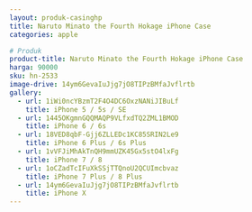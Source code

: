 ```yaml
---
layout: produk-casinghp
title: Naruto Minato the Fourth Hokage iPhone Case
categories: apple

# Produk
product-title: Naruto Minato the Fourth Hokage iPhone Case
harga: 90000
sku: hn-2533
image-drive: 14ym6GevaIuJjg7jO8TIPzBMfaJvflrtb
gallery:
  - url: 1iWi0ncYBzmT2F4O4DC6OxzNANiJIBuLf
    title: iPhone 5 / 5s / SE
  - url: 1445OKgmnGQQMAQP9VLfxdTQ2ZML1BMOD
    title: iPhone 6 / 6s
  - url: 18VED8qbF-Gjj6ZLLEDc1KC85SRIN2Le9
    title: iPhone 6 Plus / 6s Plus
  - url: 1vVFJiMhAkTnQH9mmUZK45Gx5stO4lxFg
    title: iPhone 7 / 8
  - url: 1oCZadTcIFuXkSSjTTQnoU2QCUImcbvaz
    title: iPhone 7 Plus / 8 Plus
  - url: 14ym6GevaIuJjg7jO8TIPzBMfaJvflrtb
    title: iPhone X
---
```

